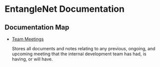 # EntangleNet Documentation
<!-- =========================================================================================== -->

## Documentation Map

- [Team Meetings](docs/meeting/index.md)

  Stores all documents and notes relating to any previous, ongoing, and upcoming meeting that the
  internal development team has had, is having, or will have.
